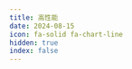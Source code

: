 ```yaml
---
title: 高性能
date: 2024-08-15
icon: fa-solid fa-chart-line
hidden: true
index: false
---
```


<Catalog />
